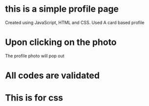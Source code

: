 # this is a simple profile page

Created using JavaScript, HTML and CSS.
Used A card based profile

# Upon clicking on the photo

The profile photo will pop out

# All codes are validated

# This is for css
